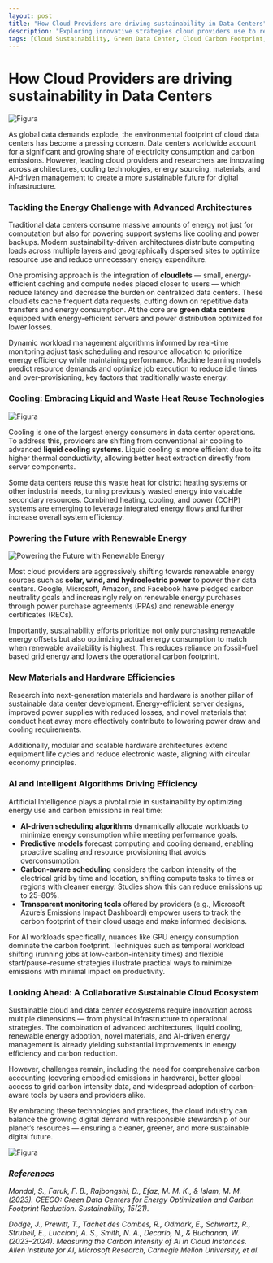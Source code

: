 ```yaml
---
layout: post
title: "How Cloud Providers are driving sustainability in Data Centers"
description: "Exploring innovative strategies cloud providers use to reduce energy consumption and carbon footprint in data centers."
tags: [Cloud Sustainability, Green Data Center, Cloud Carbon Footprint, Green Cloud Computing, Data Center Efficiency]
---
```


# How Cloud Providers are driving sustainability in Data Centers

![Figura](https://cdn-images-1.medium.com/max/1200/1*M8iPTlb9djb81wlYIuy81A.png)

As global data demands explode, the environmental footprint of cloud data centers has become a pressing concern. Data centers worldwide account for a significant and growing share of electricity consumption and carbon emissions. However, leading cloud providers and researchers are innovating across architectures, cooling technologies, energy sourcing, materials, and AI-driven management to create a more sustainable future for digital infrastructure.

### Tackling the Energy Challenge with Advanced Architectures

Traditional data centers consume massive amounts of energy not just for computation but also for powering support systems like cooling and power backups. Modern sustainability-driven architectures distribute computing loads across multiple layers and geographically dispersed sites to optimize resource use and reduce unnecessary energy expenditure.

One promising approach is the integration of **cloudlets** — small, energy-efficient caching and compute nodes placed closer to users — which reduce latency and decrease the burden on centralized data centers. These cloudlets cache frequent data requests, cutting down on repetitive data transfers and energy consumption. At the core are **green data centers** equipped with energy-efficient servers and power distribution optimized for lower losses.

Dynamic workload management algorithms informed by real-time monitoring adjust task scheduling and resource allocation to prioritize energy efficiency while maintaining performance. Machine learning models predict resource demands and optimize job execution to reduce idle times and over-provisioning, key factors that traditionally waste energy.

### Cooling: Embracing Liquid and Waste Heat Reuse Technologies

![Figura](https://cdn-images-1.medium.com/max/1200/1*7k_WWij34Oon1yEedz3xQw.png)

Cooling is one of the largest energy consumers in data center operations. To address this, providers are shifting from conventional air cooling to advanced **liquid cooling systems**. Liquid cooling is more efficient due to its higher thermal conductivity, allowing better heat extraction directly from server components.

Some data centers reuse this waste heat for district heating systems or other industrial needs, turning previously wasted energy into valuable secondary resources. Combined heating, cooling, and power (CCHP) systems are emerging to leverage integrated energy flows and further increase overall system efficiency.

### Powering the Future with Renewable Energy

![Powering the Future with Renewable Energy](https://cdn-images-1.medium.com/max/1200/1*qGpS4hw-38tm8kA-DyVVGw.png)

Most cloud providers are aggressively shifting towards renewable energy sources such as **solar, wind, and hydroelectric power** to power their data centers. Google, Microsoft, Amazon, and Facebook have pledged carbon neutrality goals and increasingly rely on renewable energy purchases through power purchase agreements (PPAs) and renewable energy certificates (RECs).

Importantly, sustainability efforts prioritize not only purchasing renewable energy offsets but also optimizing actual energy consumption to match when renewable availability is highest. This reduces reliance on fossil-fuel based grid energy and lowers the operational carbon footprint.

### New Materials and Hardware Efficiencies

Research into next-generation materials and hardware is another pillar of sustainable data center development. Energy-efficient server designs, improved power supplies with reduced losses, and novel materials that conduct heat away more effectively contribute to lowering power draw and cooling requirements.

Additionally, modular and scalable hardware architectures extend equipment life cycles and reduce electronic waste, aligning with circular economy principles.

### AI and Intelligent Algorithms Driving Efficiency

Artificial Intelligence plays a pivotal role in sustainability by optimizing energy use and carbon emissions in real time:

- **AI-driven scheduling algorithms** dynamically allocate workloads to minimize energy consumption while meeting performance goals.
- **Predictive models** forecast computing and cooling demand, enabling proactive scaling and resource provisioning that avoids overconsumption.
- **Carbon-aware scheduling** considers the carbon intensity of the electrical grid by time and location, shifting compute tasks to times or regions with cleaner energy. Studies show this can reduce emissions up to 25–80%.
- **Transparent monitoring tools** offered by providers (e.g., Microsoft Azure’s Emissions Impact Dashboard) empower users to track the carbon footprint of their cloud usage and make informed decisions.

For AI workloads specifically, nuances like GPU energy consumption dominate the carbon footprint. Techniques such as temporal workload shifting (running jobs at low-carbon-intensity times) and flexible start/pause-resume strategies illustrate practical ways to minimize emissions with minimal impact on productivity.

### Looking Ahead: A Collaborative Sustainable Cloud Ecosystem

Sustainable cloud and data center ecosystems require innovation across multiple dimensions — from physical infrastructure to operational strategies. The combination of advanced architectures, liquid cooling, renewable energy adoption, novel materials, and AI-driven energy management is already yielding substantial improvements in energy efficiency and carbon reduction.

However, challenges remain, including the need for comprehensive carbon accounting (covering embodied emissions in hardware), better global access to grid carbon intensity data, and widespread adoption of carbon-aware tools by users and providers alike.

By embracing these technologies and practices, the cloud industry can balance the growing digital demand with responsible stewardship of our planet’s resources — ensuring a cleaner, greener, and more sustainable digital future.

![Figura](https://cdn-images-1.medium.com/max/1200/1*OrYpqIyLugWyBEw-JtCT-A.png)

### *References*

*Mondal, S., Faruk, F. B., Rajbongshi, D., Efaz, M. M. K., & Islam, M. M. (2023). GEECO: Green Data Centers for Energy Optimization and Carbon Footprint Reduction. Sustainability, 15(21).*

*Dodge, J., Prewitt, T., Tachet des Combes, R., Odmark, E., Schwartz, R., Strubell, E., Luccioni, A. S., Smith, N. A., Decario, N., & Buchanan, W. (2023–2024). Measuring the Carbon Intensity of AI in Cloud Instances. Allen Institute for AI, Microsoft Research, Carnegie Mellon University, et al.*

